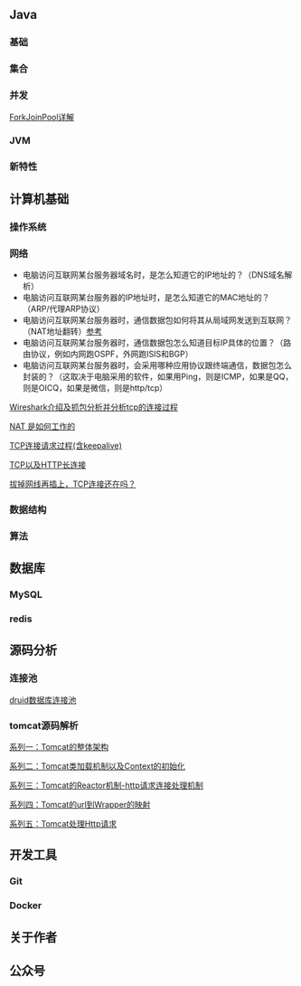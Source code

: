 ## Java

### 基础

### 集合

### 并发
[ForkJoinPool详解](docs/java/concurrent/ForkJoinPool源码解析/ForkJoinPool源码详解.md)

### JVM

### 新特性

## 计算机基础

### 操作系统

### 网络

- 电脑访问互联网某台服务器域名时，是怎么知道它的IP地址的？（DNS域名解析） 
- 电脑访问互联网某台服务器的IP地址时，是怎么知道它的MAC地址的？（ARP/代理ARP协议） 
- 电脑访问互联网某台服务器时，通信数据包如何将其从局域网发送到互联网？（NAT地址翻转）[参考](http://www.52im.net/thread-3506-1-1.html?spm=a2c6h.12873639.article-detail.16.570f3ab0TTsNAj) 
- 电脑访问互联网某台服务器时，通信数据包怎么知道目标IP具体的位置？（路由协议，例如内网跑OSPF，外网跑ISIS和BGP） 
- 电脑访问互联网某台服务器时，会采用哪种应用协议跟终端通信，数据包怎么封装的？（这取决于电脑采用的软件，如果用Ping，则是ICMP，如果是QQ，则是OICQ，如果是微信，则是http/tcp）

[Wireshark介绍及抓包分析并分析tcp的连接过程](https://pdai.tech/md/develop/protocol/dev-protocol-tool-wireshark.html)

[NAT 是如何工作的](https://blog.51cto.com/u_15239532/3009528)

[TCP连接请求过程(含keepalive)](docs/cs-basics/network/TCP连接请求过程(含keepalive).md)

[TCP以及HTTP长连接](docs/cs-basics/network/TCP以及HTTP的长连接.md)

[拔掉网线再插上，TCP连接还在吗？](https://developer.aliyun.com/article/875118)


### 数据结构

### 算法

## 数据库

### MySQL

### redis

## 源码分析

### 连接池

[druid数据库连接池](docs/source-code-analysis/连接池/druid数据库连接池.md)

### tomcat源码解析

[系列一：Tomcat的整体架构](docs/source-code-analysis/tomcat/Tomcat的整体架构.md)

[系列二：Tomcat类加载机制以及Context的初始化](docs/source-code-analysis/tomcat/Tomcat类加载机制以及Context的初始化.md)

[系列三：Tomcat的Reactor机制-http请求连接处理机制](docs/source-code-analysis/tomcat/Tomcat的Reactor机制-http请求连接处理机制.md)

[系列四：Tomcat的url到Wrapper的映射](docs/source-code-analysis/tomcat/Tomcat的url到Wrapper的映射.md)

[系列五：Tomcat处理Http请求](docs/source-code-analysis/tomcat/Tomcat处理Http请求.md)

## 开发工具

### Git

### Docker

## 关于作者

## 公众号

